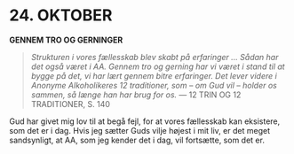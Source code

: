 # 24. OKTOBER

**GENNEM TRO OG GERNINGER**

> *Strukturen i vores fællesskab blev skabt på erfaringer … Sådan har det også været i AA. Gennem tro og gerning har vi været i stand til at bygge på det, vi har lært gennem bitre erfaringer. Det lever videre i Anonyme Alkoholikeres 12 traditioner, som – om Gud vil – holder os sammen, så længe han har brug for os.*
> — 12 TRIN OG 12 TRADITIONER, S. 140

Gud har givet mig lov til at begå fejl, for at vores fællesskab kan eksistere, som det er i dag. Hvis jeg sætter Guds vilje højest i mit liv, er det meget sandsynligt, at AA, som jeg kender det i dag, vil fortsætte, som det er.
